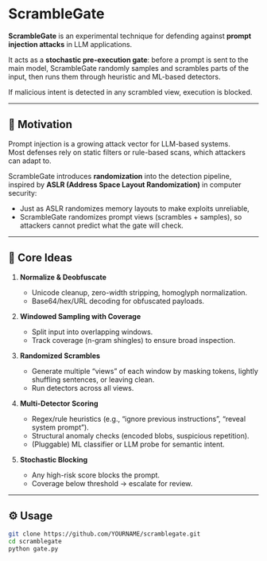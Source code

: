 # ScrambleGate

**ScrambleGate** is an experimental technique for defending against **prompt injection attacks** in LLM applications.

It acts as a **stochastic pre-execution gate**: before a prompt is sent to the main model, ScrambleGate randomly samples and scrambles parts of the input, then runs them through heuristic and ML-based detectors.  

If malicious intent is detected in any scrambled view, execution is blocked.

---

## 🎯 Motivation

Prompt injection is a growing attack vector for LLM-based systems.  
Most defenses rely on static filters or rule-based scans, which attackers can adapt to.

ScrambleGate introduces **randomization** into the detection pipeline, inspired by **ASLR (Address Space Layout Randomization)** in computer security:

- Just as ASLR randomizes memory layouts to make exploits unreliable,  
- ScrambleGate randomizes prompt views (scrambles + samples), so attackers cannot predict what the gate will check.

---

## 🔑 Core Ideas

1. **Normalize & Deobfuscate**  
   - Unicode cleanup, zero-width stripping, homoglyph normalization.  
   - Base64/hex/URL decoding for obfuscated payloads.  

2. **Windowed Sampling with Coverage**  
   - Split input into overlapping windows.  
   - Track coverage (n-gram shingles) to ensure broad inspection.  

3. **Randomized Scrambles**  
   - Generate multiple “views” of each window by masking tokens, lightly shuffling sentences, or leaving clean.  
   - Run detectors across all views.  

4. **Multi-Detector Scoring**  
   - Regex/rule heuristics (e.g., “ignore previous instructions”, “reveal system prompt”).  
   - Structural anomaly checks (encoded blobs, suspicious repetition).  
   - (Pluggable) ML classifier or LLM probe for semantic intent.  

5. **Stochastic Blocking**  
   - Any high-risk score blocks the prompt.  
   - Coverage below threshold → escalate for review.  

---

## ⚙️ Usage

```bash
git clone https://github.com/YOURNAME/scramblegate.git
cd scramblegate
python gate.py
